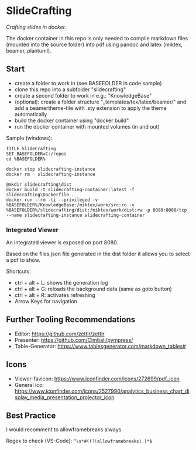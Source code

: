 # SlideCrafting
*Crafting slides in docker.*

The docker container in this repo is only needed to compile markdown files (mounted into the source folder) into pdf using pandoc and latex (miktex, beamer, plantuml).

## Start

* create a folder to work in (see BASEFOLDER in code sample)
* clone this repo into a subfolder "slidecrafting"
* create a second folder to work in e.g.: "KnowledgeBase"
* (optional): create a folder structure "_templates/tex/latex/beamer/" and add a beamertheme-file with .sty extension to apply the theme automatically
* build the docker container using "docker build"
* run the docker container with mounted volumes (in and out)

Sample (windows):
```
TITLE SlideCrafting
SET BASEFOLDER=C:/repos
cd %BASEFOLDER%

docker stop slidecrafting-instance
docker rm   slidecrafting-instance

@mkdir slidecrafting\dist
docker build -t slidecrafting-container:latest -f slidecrafting\Dockerfile .
docker run --rm -ti --privileged -v %BASEFOLDER%/KnowledgeBase:/miktex/work/src:ro -v %BASEFOLDER%/slidecrafting/dist:/miktex/work/dist:rw -p 8080:8080/tcp --name slidecrafting-instance slidecrafting-container
```

### Integrated Viewer
An integrated viewer is exposed on port 8080.

Based on the files.json file generated in the dist folder it allows you to select a pdf to show.

Shortcuts:
* ctrl + alt + L: shows the generation log
* ctrl + alt + G: reloads the background data (same as goto button)
* ctrl + alt + R: activates refreshing
* Arrow Keys for navigation

## Further Tooling Recommendations

* Editor: https://github.com/zettlr/zettlr
* Presenter: https://github.com/Cimbali/pympress/
* Table-Generator: https://www.tablesgenerator.com/markdown_tables#
  
## Icons
* Viewer-favicon: https://www.iconfinder.com/icons/272699/pdf_icon
* General ico: https://www.iconfinder.com/icons/2527990/analytics_business_chart_display_media_presentation_projector_icon

## Best Practice
I would recomment to allowframebreaks always.

Regex to check (VS-Code):
```^\s*#((?!allowframebreaks).)*$```